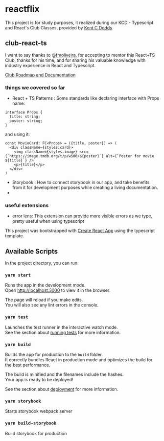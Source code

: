 # reactflix
This project is for study purposes, it realized during our KCD - Typescript and React's Club Classes, provided by  [Kent C Dodds](https://kentcdodds.com/clubs/).

## club-react-ts
I want to say thanks to [@fmoliveira](https://github.com/fmoliveira), for accepting to mentor this React+TS Club, thanks for his time, and for sharing his valuable knowledge with industry experience in React and Typescript.

[Club Roadmap and Documentation](https://www.notion.so/React-with-TypeScript-647fb4607a0f417daca4a82a6a857769)

### things we covered so far
- React + TS Patterns : Some standards like declaring interface with Props name:
```tsx
interface Props {
  title: string;
  poster: string;
}
```
and using it: 
```tsx
const MovieCard: FC<Props> = ({title, poster}) => (
  <div className={styles.card}>
    <img className={styles.image} src={`https://image.tmdb.org/t/p/w500/${poster}`} alt={`Poster for movie ${title}`} />
    <p>{title}</p>
  </div>
)
```

- Storybook : How to connect storybook in our app, and take benefits from it for development purposes while creating a living documentation.
- 

### useful extensions
- error lens: This extension can provide more visible errors as we type, pretty useful when using typescript

This project was bootstrapped with [Create React App](https://github.com/facebook/create-react-app) using the typescript template.

## Available Scripts

In the project directory, you can run:

### `yarn start`

Runs the app in the development mode.<br />
Open [http://localhost:3000](http://localhost:3000) to view it in the browser.

The page will reload if you make edits.<br />
You will also see any lint errors in the console.

### `yarn test`

Launches the test runner in the interactive watch mode.<br />
See the section about [running tests](https://facebook.github.io/create-react-app/docs/running-tests) for more information.

### `yarn build`

Builds the app for production to the `build` folder.<br />
It correctly bundles React in production mode and optimizes the build for the best performance.

The build is minified and the filenames include the hashes.<br />
Your app is ready to be deployed!

See the section about [deployment](https://facebook.github.io/create-react-app/docs/deployment) for more information.

### `yarn storybook`

Starts storybook webpack server

### `yarn build-storybook`

Build storybook for production
